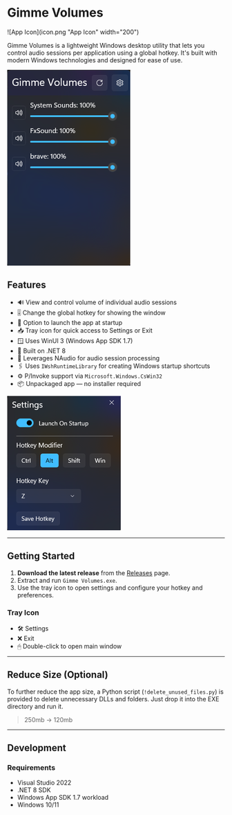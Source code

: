 # Gimme Volumes

![App Icon](icon.png "App Icon" width="200")

Gimme Volumes is a lightweight Windows desktop utility that lets you control audio sessions per application using a global hotkey. It's built with modern Windows technologies and designed for ease of use.

![Main Window](mainwindow.png)

## Features

- 🔊 View and control volume of individual audio sessions
- 🎚 Change the global hotkey for showing the window
- 🚀 Option to launch the app at startup
- 📥 Tray icon for quick access to Settings or Exit
- 🪟 Uses WinUI 3 (Windows App SDK 1.7)
- 🧰 Built on .NET 8
- 🧠 Leverages NAudio for audio session processing
- 🖇 Uses `IWshRuntimeLibrary` for creating Windows startup shortcuts
- ⚙️ P/Invoke support via `Microsoft.Windows.CsWin32`
- 📦 Unpackaged app — no installer required

![Settings Window](settings.png)

---

## Getting Started

1. **Download the latest release** from the [Releases](https://github.com/YOUR_USERNAME/Gimme-Volumes/releases) page.
2. Extract and run `Gimme Volumes.exe`.
3. Use the tray icon to open settings and configure your hotkey and preferences.

### Tray Icon

- 🛠 Settings
- ❌ Exit
- 🖱 Double-click to open main window

---

## Reduce Size (Optional)

To further reduce the app size, a Python script (`!delete_unused_files.py`) is provided to delete unnecessary DLLs and folders. Just drop it into the EXE directory and run it.

> 250mb -> 120mb

---

## Development

### Requirements

- Visual Studio 2022
- .NET 8 SDK
- Windows App SDK 1.7 workload
- Windows 10/11

